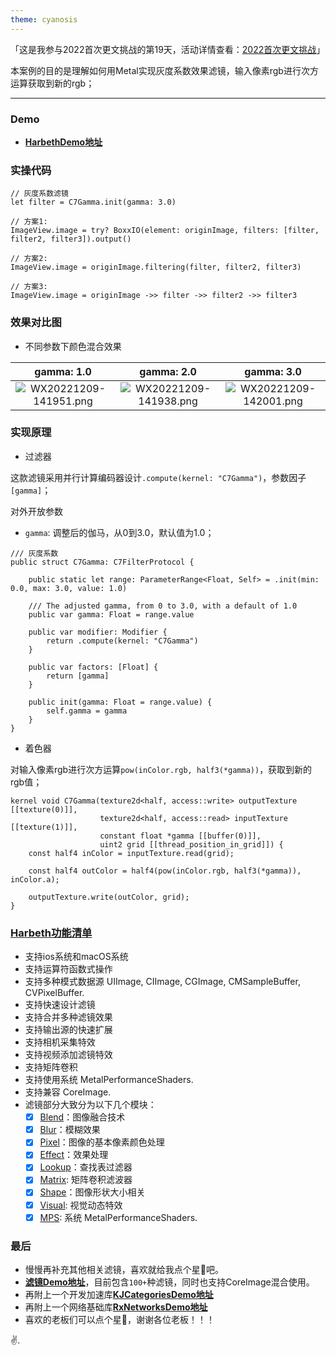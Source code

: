 ```yaml
---
theme: cyanosis
---
```

「这是我参与2022首次更文挑战的第19天，活动详情查看：[2022首次更文挑战](https://juejin.cn/post/7162096952883019783?utm_source=push&utm_medium=web&utm_campaign=jinshijihua02)」

本案例的目的是理解如何用Metal实现灰度系数效果滤镜，输入像素rgb进行次方运算获取到新的rgb；

---

### Demo

- [**HarbethDemo地址**](https://github.com/yangKJ/Harbeth)

### 实操代码

```
// 灰度系数滤镜
let filter = C7Gamma.init(gamma: 3.0)

// 方案1:
ImageView.image = try? BoxxIO(element: originImage, filters: [filter, filter2, filter3]).output()

// 方案2:
ImageView.image = originImage.filtering(filter, filter2, filter3)

// 方案3:
ImageView.image = originImage ->> filter ->> filter2 ->> filter3
```

### 效果对比图

- 不同参数下颜色混合效果

|gamma: 1.0|gamma: 2.0|gamma: 3.0|
|:-:|:-:|:-:|
|![WX20221209-141951.png](https://p9-juejin.byteimg.com/tos-cn-i-k3u1fbpfcp/08d3d2b3e7cc4407a96446b84f8d4c2a~tplv-k3u1fbpfcp-watermark.image?)|![WX20221209-141938.png](https://p6-juejin.byteimg.com/tos-cn-i-k3u1fbpfcp/0ce8111442554390b50e346dd224776a~tplv-k3u1fbpfcp-watermark.image?)|![WX20221209-142001.png](https://p1-juejin.byteimg.com/tos-cn-i-k3u1fbpfcp/b03dcc53f3ac43a185d9ef01f79b366a~tplv-k3u1fbpfcp-watermark.image?)|

### 实现原理

- 过滤器

这款滤镜采用并行计算编码器设计`.compute(kernel: "C7Gamma")`，参数因子`[gamma]`；

对外开放参数
- `gamma`: 调整后的伽马，从0到3.0，默认值为1.0；

```
/// 灰度系数
public struct C7Gamma: C7FilterProtocol {
    
    public static let range: ParameterRange<Float, Self> = .init(min: 0.0, max: 3.0, value: 1.0)
    
    /// The adjusted gamma, from 0 to 3.0, with a default of 1.0
    public var gamma: Float = range.value
    
    public var modifier: Modifier {
        return .compute(kernel: "C7Gamma")
    }
    
    public var factors: [Float] {
        return [gamma]
    }
    
    public init(gamma: Float = range.value) {
        self.gamma = gamma
    }
}
```

- 着色器

对输入像素rgb进行次方运算`pow(inColor.rgb, half3(*gamma))`，获取到新的rgb值； 

```
kernel void C7Gamma(texture2d<half, access::write> outputTexture [[texture(0)]],
                    texture2d<half, access::read> inputTexture [[texture(1)]],
                    constant float *gamma [[buffer(0)]],
                    uint2 grid [[thread_position_in_grid]]) {
    const half4 inColor = inputTexture.read(grid);
    
    const half4 outColor = half4(pow(inColor.rgb, half3(*gamma)), inColor.a);
    
    outputTexture.write(outColor, grid);
}
```

### [Harbeth功能清单](https://github.com/yangKJ/Harbeth)

- 支持ios系统和macOS系统
- 支持运算符函数式操作
- 支持多种模式数据源 UIImage, CIImage, CGImage, CMSampleBuffer, CVPixelBuffer.
- 支持快速设计滤镜
- 支持合并多种滤镜效果
- 支持输出源的快速扩展
- 支持相机采集特效
- 支持视频添加滤镜特效
- 支持矩阵卷积
- 支持使用系统 MetalPerformanceShaders.
- 支持兼容 CoreImage.
- 滤镜部分大致分为以下几个模块：
   - [x] [Blend](https://github.com/yangKJ/Harbeth/tree/master/Sources/Compute/Blend)：图像融合技术
   - [x] [Blur](https://github.com/yangKJ/Harbeth/tree/master/Sources/Compute/Blur)：模糊效果
   - [x] [Pixel](https://github.com/yangKJ/Harbeth/tree/master/Sources/Compute/ColorProcess)：图像的基本像素颜色处理
   - [x] [Effect](https://github.com/yangKJ/Harbeth/tree/master/Sources/Compute/Effect)：效果处理
   - [x] [Lookup](https://github.com/yangKJ/Harbeth/tree/master/Sources/Compute/Lookup)：查找表过滤器
   - [x] [Matrix](https://github.com/yangKJ/Harbeth/tree/master/Sources/Compute/Matrix): 矩阵卷积滤波器
   - [x] [Shape](https://github.com/yangKJ/Harbeth/tree/master/Sources/Compute/Shape)：图像形状大小相关
   - [x] [Visual](https://github.com/yangKJ/Harbeth/tree/master/Sources/Compute/Visual): 视觉动态特效
   - [x] [MPS](https://github.com/yangKJ/Harbeth/tree/master/Sources/Compute/MPS): 系统 MetalPerformanceShaders.

### 最后

- 慢慢再补充其他相关滤镜，喜欢就给我点个星🌟吧。
- [**滤镜Demo地址**](https://github.com/yangKJ/Harbeth)，目前包含`100+`种滤镜，同时也支持CoreImage混合使用。
- 再附上一个开发加速库[**KJCategoriesDemo地址**](https://github.com/yangKJ/KJCategories)
- 再附上一个网络基础库[**RxNetworksDemo地址**](https://github.com/yangKJ/RxNetworks)
- 喜欢的老板们可以点个星🌟，谢谢各位老板！！！

✌️.
